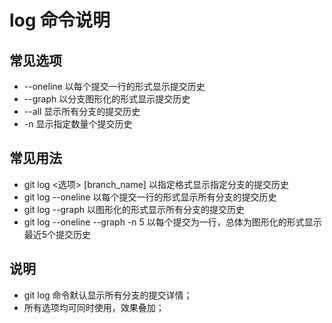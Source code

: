 # log 命令说明

## 常见选项

- \-\-oneline 以每个提交一行的形式显示提交历史
- \-\-graph 以分支图形化的形式显示提交历史
- \-\-all 显示所有分支的提交历史
- \-n <number> 显示指定数量个提交历史

## 常见用法

- git log <选项> [branch_name] 以指定格式显示指定分支的提交历史
- git log --oneline 以每个提交一行的形式显示所有分支的提交历史
- git log --graph 以图形化的形式显示所有分支的提交历史
- git log --oneline --graph -n 5 以每个提交为一行，总体为图形化的形式显示最近5个提交历史

## 说明

- git log 命令默认显示所有分支的提交详情；
- 所有选项均可同时使用，效果叠加；
